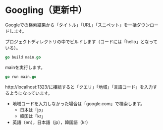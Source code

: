 # Googling（更新中）

Googleでの検索結果から「タイトル」「URL」「スニペット」を一括ダウンロードします。

プロジェクトディレクトリの中でビルドします（コードには「hello」となっている）。

```go
go build main.go
```

mainを実行します。

```go
go run main.go  
```

http://localhost:1323/に接続すると「クエリ」「地域」「言語コード」を入力するようになっています。

- 地域コードを入力しなかった場合は「google.com」で検索します。
  - 日本は「jp」
  - 韓国は「kr」
- 英語（en），日本語（jp），韓国語（kr）
